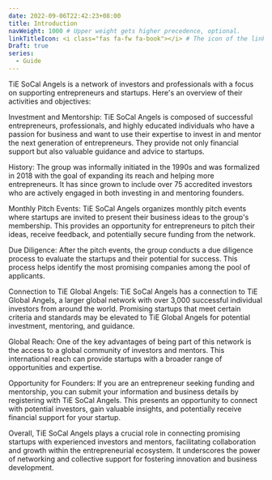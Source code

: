 ```yaml
---
date: 2022-09-06T22:42:23+08:00
title: Introduction
navWeight: 1000 # Upper weight gets higher precedence, optional.
linkTitleIcon: <i class="fas fa-fw fa-book"></i> # The icon of the link title, optional.
Draft: true
series:
  - Guide
---
```


TiE SoCal Angels is a network of investors and professionals with a focus on supporting entrepreneurs and startups. Here's an overview of their activities and objectives:

Investment and Mentorship: TiE SoCal Angels is composed of successful entrepreneurs, professionals, and highly educated individuals who have a passion for business and want to use their expertise to invest in and mentor the next generation of entrepreneurs. They provide not only financial support but also valuable guidance and advice to startups.

History: The group was informally initiated in the 1990s and was formalized in 2018 with the goal of expanding its reach and helping more entrepreneurs. It has since grown to include over 75 accredited investors who are actively engaged in both investing in and mentoring founders.

Monthly Pitch Events: TiE SoCal Angels organizes monthly pitch events where startups are invited to present their business ideas to the group's membership. This provides an opportunity for entrepreneurs to pitch their ideas, receive feedback, and potentially secure funding from the network.

Due Diligence: After the pitch events, the group conducts a due diligence process to evaluate the startups and their potential for success. This process helps identify the most promising companies among the pool of applicants.

Connection to TiE Global Angels: TiE SoCal Angels has a connection to TiE Global Angels, a larger global network with over 3,000 successful individual investors from around the world. Promising startups that meet certain criteria and standards may be elevated to TiE Global Angels for potential investment, mentoring, and guidance.

Global Reach: One of the key advantages of being part of this network is the access to a global community of investors and mentors. This international reach can provide startups with a broader range of opportunities and expertise.

Opportunity for Founders: If you are an entrepreneur seeking funding and mentorship, you can submit your information and business details by registering with TiE SoCal Angels. This presents an opportunity to connect with potential investors, gain valuable insights, and potentially receive financial support for your startup.

Overall, TiE SoCal Angels plays a crucial role in connecting promising startups with experienced investors and mentors, facilitating collaboration and growth within the entrepreneurial ecosystem. It underscores the power of networking and collective support for fostering innovation and business development.